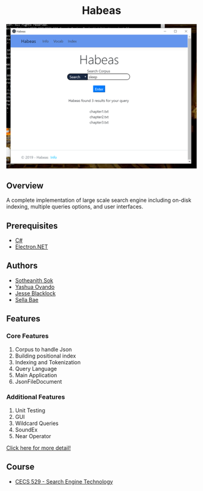 <h1 align="center" style="border: none">Habeas</h1>

![v1.3_search](docs/screenshots/v1.3_shot6_search.png)

## Overview
A complete implementation of large scale search engine including on-disk indexing, multiple queries options, and user interfaces.

## Prerequisites
 - [C#](https://docs.microsoft.com/en-us/dotnet/csharp/)
 - [Electron.NET](https://github.com/ElectronNET/Electron.NET)
 
## Authors
 - [Sotheanith Sok](https://github.com/sotheanith-sok)
 - [Yashua Ovando](https://github.com/ydovando)
 - [Jesse Blacklock](https://github.com/jblacklock)
 - [Sella Bae](https://github.com/sellabae)
 
## Features
### Core Features  
1. Corpus to handle Json
2. Building positional index
3. Indexing and Tokenization
4. Query Language
5. Main Application
6. JsonFileDocument

### Additional Features  
1. Unit Testing 
2. GUI 
3. Wildcard Queries 
4. SoundEx 
5. Near Operator

[Click here for more detail!](https://github.com/sotheanith/Habeas/blob/master/docs/milestone1-summary.md#additional-features)

## Course
 - [CECS 529 - Search Engine Technology](http://catalog.csulb.edu/preview_course_nopop.php?catoid=5&coid=40030)

